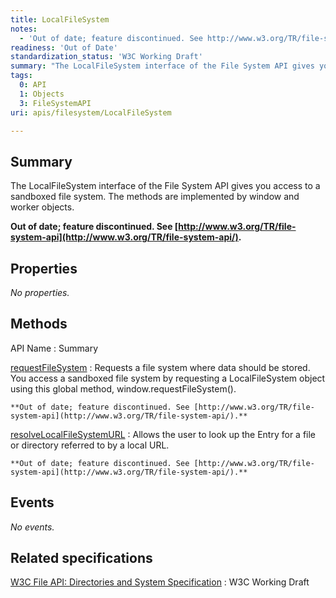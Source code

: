 ```yaml
---
title: LocalFileSystem
notes:
  - 'Out of date; feature discontinued. See http://www.w3.org/TR/file-system-api/.'
readiness: 'Out of Date'
standardization_status: 'W3C Working Draft'
summary: "The LocalFileSystem interface of the File System API gives you access to a sandboxed file system.  The methods are implemented by window and worker objects.\n"
tags:
  0: API
  1: Objects
  3: FileSystemAPI
uri: apis/filesystem/LocalFileSystem

---
```

## Summary

The LocalFileSystem interface of the File System API gives you access to a sandboxed file system. The methods are implemented by window and worker objects.

**Out of date; feature discontinued. See [http://www.w3.org/TR/file-system-api](http://www.w3.org/TR/file-system-api/).**

## Properties

*No properties.*

## Methods

API Name
:   Summary

[requestFileSystem](/apis/filesystem/LocalFileSystem/requestFileSystem)
:   Requests a file system where data should be stored. You access a sandboxed file system by requesting a LocalFileSystem object using this global method, window.requestFileSystem().

    **Out of date; feature discontinued. See [http://www.w3.org/TR/file-system-api](http://www.w3.org/TR/file-system-api/).**

[resolveLocalFileSystemURL](/apis/filesystem/LocalFileSystem/resolveLocalFileSystemURL)
:   Allows the user to look up the Entry for a file or directory referred to by a local URL.

    **Out of date; feature discontinued. See [http://www.w3.org/TR/file-system-api](http://www.w3.org/TR/file-system-api/).**

## Events

*No events.*

## Related specifications

[W3C File API: Directories and System Specification](http://dev.w3.org/2009/dap/file-system/pub/FileSystem/)
:   W3C Working Draft
